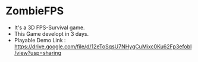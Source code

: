 # ZombieFPS
* It's a 3D FPS-Survival game.
* This Game developt in 3 days.
* Playable Demo Link : https://drive.google.com/file/d/12eToSqsU7NHygCuMixc0Ku62Fp3efobI/view?usp=sharing
